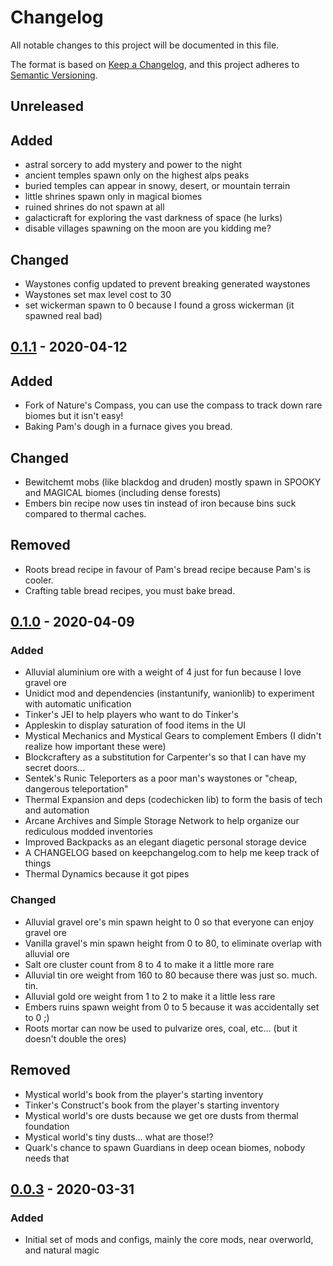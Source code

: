 # Changelog

All notable changes to this project will be documented in this file.

The format is based on [Keep a Changelog](https://keepachangelog.com/en/1.0.0/),
and this project adheres to [Semantic Versioning](https://semver.org/spec/v2.0.0.html).

## Unreleased

## Added
 - astral sorcery to add mystery and power to the night
 - ancient temples spawn only on the highest alps peaks
 - buried temples can appear in snowy, desert, or mountain terrain
 - little shrines spawn only in magical biomes
 - ruined shrines do not spawn at all
 - galacticraft for exploring the vast darkness of space (he lurks)
 - disable villages spawning on the moon are you kidding me?

## Changed
 - Waystones config updated to prevent breaking generated waystones
 - Waystones set max level cost to 30
 - set wickerman spawn to 0 because I found a gross wickerman (it spawned real bad)

## [0.1.1] - 2020-04-12

## Added

 - Fork of Nature's Compass, you can use the compass to track down rare biomes but it isn't easy!
 - Baking Pam's dough in a furnace gives you bread.

## Changed

 - Bewitchemt mobs (like blackdog and druden) mostly spawn in SPOOKY and MAGICAL biomes (including dense forests)
 - Embers bin recipe now uses tin instead of iron because bins suck compared to thermal caches.

## Removed

 - Roots bread recipe in favour of Pam's bread recipe because Pam's is cooler.
 - Crafting table bread recipes, you must bake bread.

## [0.1.0] - 2020-04-09

### Added

 - Alluvial aluminium ore with a weight of 4 just for fun because I love gravel ore
 - Unidict mod and dependencies (instantunify, wanionlib) to experiment with automatic unification
 - Tinker's JEI to help players who want to do Tinker's
 - Appleskin to display saturation of food items in the UI
 - Mystical Mechanics and Mystical Gears to complement Embers (I didn't realize how important these were)
 - Blockcraftery as a substitution for Carpenter's so that I can have my secret doors...
 - Sentek's Runic Teleporters as a poor man's waystones or "cheap, dangerous teleportation"
 - Thermal Expansion and deps (codechicken lib) to form the basis of tech and automation
 - Arcane Archives and Simple Storage Network to help organize our rediculous modded inventories
 - Improved Backpacks as an elegant diagetic personal storage device
 - A CHANGELOG based on keepchangelog.com to help me keep track of things
 - Thermal Dynamics because it got pipes

### Changed

 - Alluvial gravel ore's min spawn height to 0 so that everyone can enjoy gravel ore
 - Vanilla gravel's min spawn height from 0 to 80, to eliminate overlap with alluvial ore
 - Salt ore cluster count from 8 to 4 to make it a little more rare
 - Alluvial tin ore weight from 160 to 80 because there was just so. much. tin.
 - Alluvial gold ore weight from 1 to 2 to make it a little less rare
 - Embers ruins spawn weight from 0 to 5 because it was accidentally set to 0 ;)
 - Roots mortar can now be used to pulvarize ores, coal, etc... (but it doesn't double the ores)

## Removed

 - Mystical world's book from the player's starting inventory
 - Tinker's Construct's book from the player's starting inventory
 - Mystical world's ore dusts because we get ore dusts from thermal foundation
 - Mystical world's tiny dusts... what are those!?
 - Quark's chance to spawn Guardians in deep ocean biomes, nobody needs that

## [0.0.3] - 2020-03-31

### Added

 - Initial set of mods and configs, mainly the core mods, near overworld, and natural magic

[0.1.1]: https://github.com/variousauthors/tato6/compare/bfa9e10...5f9e492
[0.1.0]: https://github.com/variousauthors/tato6/compare/512f69a...ae3ba
[0.0.3]: https://github.com/variousauthors/tato6/commit/79e36bc1ca9d608caa418b146af19011386f780e
